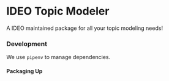 # IDEO Topic Modeler

A IDEO maintained package for all your topic modeling needs!


### Development

We use `pipenv` to manage dependencies.

#### Packaging Up

<!-- We use `pipenv-setup` to create and manage the `setup.py` file. If not already installed, install with: 
```bash
pipenv install --dev pipenv-setup
```

Then create or update the `setup.py` file with:
```bash
pipenv-setup sync
``` -->